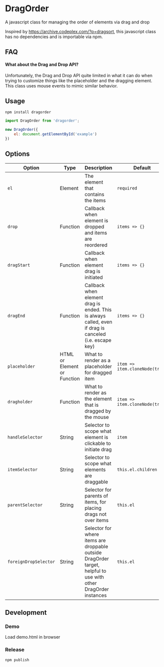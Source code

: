 # DragOrder
A javascript class for managing the order of elements via drag and drop

Inspired by https://archive.codeplex.com/?p=dragsort, this javascript class has no dependencies and is importable via npm.

## FAQ
#### What about the Drag and Drop API?
Unfortunately, the Drag and Drop API quite limited in what it can do when trying to customize things like the placeholder and the dragging element. This class uses mouse events to mimic similar behavior.

## Usage

    npm install dragorder

```javascript
import DragOrder from 'dragorder';

new DragOrder({
    el: document.getElementById('example')
})
```


## Options
| Option | Type | Description | Default |
|--------|------|-------------|---------|
|`el`| Element | The element that contains the items | `required` |
|`drop`| Function | Callback when element is dropped and items are reordered | `items => {}` |
|`dragStart`| Function | Callback when element drag is initiated | `items => {}` |
|`dragEnd`| Function | Callback when element drag is ended. This is always called, even if drag is canceled (i.e. escape key) | `items => {}` |
|`placeholder`| HTML or Element or Function | What to render as a placeholder for dragged item | `item => item.cloneNode(true)` |
|`dragholder`| Function | What to render as the element that is dragged by the mouse | `item => item.cloneNode(true)` |
|`handleSelector`| String | Selector to scope what element is clickable to initiate drag | `item` |
|`itemSelector`|String| Selector to scope what elements are draggable | `this.el.children` |
|`parentSelector`|String| Selector for parents of items, for placing drags not over items | `this.el` |
|`foreignDropSelector`|String| Selector for where items are droppable outside DragOrder target, helpful to use with other DragOrder instances | `this.el` |


## Development
### Demo
Load demo.html in browser
### Release
    npm publish